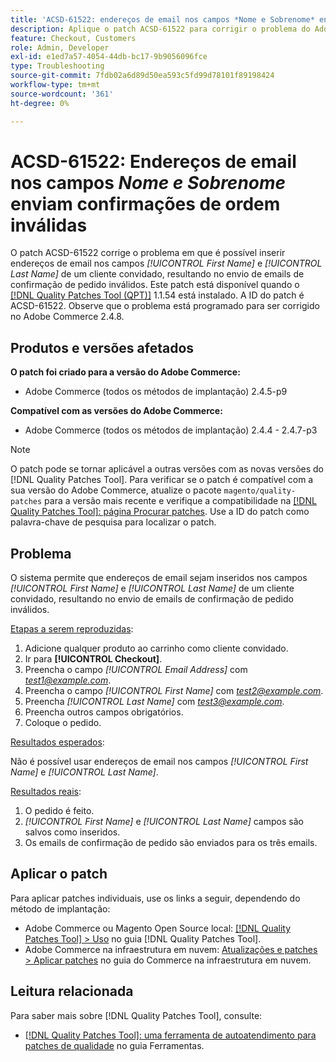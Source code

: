 ```yaml
---
title: 'ACSD-61522: endereços de email nos campos *Nome e Sobrenome* enviam confirmações de pedido inválidas'
description: Aplique o patch ACSD-61522 para corrigir o problema do Adobe Commerce em que é possível inserir endereços de email nos campos *[!UICONTROL First Name]* e *[!UICONTROL Last Name]* de um cliente convidado, resultando no envio de emails de confirmação de pedido inválidos.
feature: Checkout, Customers
role: Admin, Developer
exl-id: e1ed7a57-4054-44db-bc17-9b9056096fce
type: Troubleshooting
source-git-commit: 7fdb02a6d89d50ea593c5fd99d78101f89198424
workflow-type: tm+mt
source-wordcount: '361'
ht-degree: 0%

---
```


# ACSD-61522: Endereços de email nos campos *Nome e Sobrenome* enviam confirmações de ordem inválidas

O patch ACSD-61522 corrige o problema em que é possível inserir endereços de email nos campos *[!UICONTROL First Name]* e *[!UICONTROL Last Name]* de um cliente convidado, resultando no envio de emails de confirmação de pedido inválidos. Este patch está disponível quando o [[!DNL Quality Patches Tool (QPT)]](/help/tools/quality-patches-tool/quality-patches-tool-to-self-serve-quality-patches.md) 1.1.54 está instalado. A ID do patch é ACSD-61522. Observe que o problema está programado para ser corrigido no Adobe Commerce 2.4.8.

## Produtos e versões afetados

**O patch foi criado para a versão do Adobe Commerce:**

* Adobe Commerce (todos os métodos de implantação) 2.4.5-p9

**Compatível com as versões do Adobe Commerce:**

* Adobe Commerce (todos os métodos de implantação) 2.4.4 - 2.4.7-p3

>[!NOTE]
>
>O patch pode se tornar aplicável a outras versões com as novas versões do [!DNL Quality Patches Tool]. Para verificar se o patch é compatível com a sua versão do Adobe Commerce, atualize o pacote `magento/quality-patches` para a versão mais recente e verifique a compatibilidade na [[!DNL Quality Patches Tool]: página Procurar patches](https://experienceleague.adobe.com/tools/commerce-quality-patches/index.html). Use a ID do patch como palavra-chave de pesquisa para localizar o patch.

## Problema

O sistema permite que endereços de email sejam inseridos nos campos *[!UICONTROL First Name]* e *[!UICONTROL Last Name]* de um cliente convidado, resultando no envio de emails de confirmação de pedido inválidos.

<u>Etapas a serem reproduzidas</u>:

1. Adicione qualquer produto ao carrinho como cliente convidado.
1. Ir para **[!UICONTROL Checkout]**.
1. Preencha o campo *[!UICONTROL Email Address]* com *test1@example.com*.
1. Preencha o campo *[!UICONTROL First Name]* com *<test2@example.com>*.
1. Preencha *[!UICONTROL Last Name]* com *<test3@example.com>*.
1. Preencha outros campos obrigatórios.
1. Coloque o pedido.

<u>Resultados esperados</u>:

Não é possível usar endereços de email nos campos *[!UICONTROL First Name]* e *[!UICONTROL Last Name]*.

<u>Resultados reais</u>:

1. O pedido é feito.
1. *[!UICONTROL First Name]* e *[!UICONTROL Last Name]* campos são salvos como inseridos.
1. Os emails de confirmação de pedido são enviados para os três emails.

## Aplicar o patch

Para aplicar patches individuais, use os links a seguir, dependendo do método de implantação:

* Adobe Commerce ou Magento Open Source local: [[!DNL Quality Patches Tool] > Uso](/help/tools/quality-patches-tool/usage.md) no guia [!DNL Quality Patches Tool].
* Adobe Commerce na infraestrutura em nuvem: [Atualizações e patches > Aplicar patches](https://experienceleague.adobe.com/docs/commerce-cloud-service/user-guide/develop/upgrade/apply-patches.html) no guia do Commerce na infraestrutura em nuvem.

## Leitura relacionada

Para saber mais sobre [!DNL Quality Patches Tool], consulte:

* [[!DNL Quality Patches Tool]: uma ferramenta de autoatendimento para patches de qualidade](/help/tools/quality-patches-tool/quality-patches-tool-to-self-serve-quality-patches.md) no guia Ferramentas.
